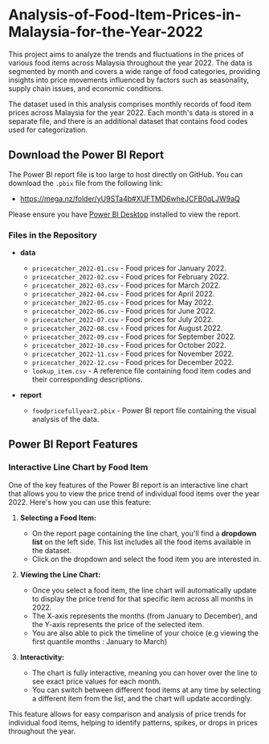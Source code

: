 # Analysis-of-Food-Item-Prices-in-Malaysia-for-the-Year-2022
This project aims to analyze the trends and fluctuations in the prices of various food items across Malaysia throughout the year 2022. The data is segmented by month and covers a wide range of food categories, providing insights into price movements influenced by factors such as seasonality, supply chain issues, and economic conditions. 

The dataset used in this analysis comprises monthly records of food item prices across Malaysia for the year 2022. Each month's data is stored in a separate file, and there is an additional dataset that contains food codes used for categorization.

## Download the Power BI Report

The Power BI report file is too large to host directly on GitHub. You can download the `.pbix` file from the following link:

- https://mega.nz/folder/yU9STa4b#XUFTMD6wheJCFB0qLJW9aQ
  
Please ensure you have [Power BI Desktop](https://powerbi.microsoft.com/desktop/) installed to view the report.

### Files in the Repository

- **data**
  - `pricecatcher_2022-01.csv` - Food prices for January 2022.
  - `pricecatcher_2022-02.csv` - Food prices for February 2022.
  - `pricecatcher_2022-03.csv` - Food prices for March 2022.
  - `pricecatcher_2022-04.csv` - Food prices for April 2022.
  - `pricecatcher_2022-05.csv` - Food prices for May 2022.
  - `pricecatcher_2022-06.csv` - Food prices for June 2022.
  - `pricecatcher_2022-07.csv` - Food prices for July 2022.
  - `pricecatcher_2022-08.csv` - Food prices for August 2022.
  - `pricecatcher_2022-09.csv` - Food prices for September 2022.
  - `pricecatcher_2022-10.csv` - Food prices for October 2022.
  - `pricecatcher_2022-11.csv` - Food prices for November 2022.
  - `pricecatcher_2022-12.csv` - Food prices for December 2022.
  - `lookup_item.csv` - A reference file containing food item codes and their corresponding descriptions.
 
- **report**
  - `foodpricefullyear2.pbix` - Power BI report file containing the visual analysis of the data.

## Power BI Report Features

### Interactive Line Chart by Food Item

One of the key features of the Power BI report is an interactive line chart that allows you to view the price trend of individual food items over the year 2022. Here's how you can use this feature:

1. **Selecting a Food Item:**
   - On the report page containing the line chart, you'll find a **dropdown list** on the left side. This list includes all the food items available in the dataset.
   - Click on the dropdown and select the food item you are interested in.

2. **Viewing the Line Chart:**
   - Once you select a food item, the line chart will automatically update to display the price trend for that specific item across all months in 2022.
   - The X-axis represents the months (from January to December), and the Y-axis represents the price of the selected item.
   - You are also able to pick the timeline of your choice (e.g viewing the first quantile months : January to March)

3. **Interactivity:**
   - The chart is fully interactive, meaning you can hover over the line to see exact price values for each month.
   - You can switch between different food items at any time by selecting a different item from the list, and the chart will update accordingly.

This feature allows for easy comparison and analysis of price trends for individual food items, helping to identify patterns, spikes, or drops in prices throughout the year.
